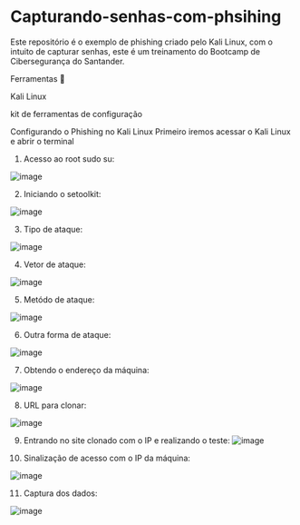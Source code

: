 # Capturando-senhas-com-phsihing
Este repositório é o exemplo de phishing criado pelo Kali Linux, com o intuito de capturar senhas, este é um treinamento do Bootcamp de Cibersegurança do Santander.

Ferramentas 🔧

Kali Linux

kit de ferramentas de configuração

Configurando o Phishing no Kali Linux
Primeiro iremos acessar o Kali Linux e abrir o terminal

1. Acesso ao root sudo su:

![image](https://github.com/user-attachments/assets/19dec3a8-53c4-4857-b6a4-e8449d94da5a)

2. Iniciando o setoolkit:

![image](https://github.com/user-attachments/assets/37e51d94-9a68-477f-87c5-c4ceba443901)

3. Tipo de ataque: 

![image](https://github.com/user-attachments/assets/1dd4b717-73b0-476b-ac53-0095def346f0)

4. Vetor de ataque:

![image](https://github.com/user-attachments/assets/e09955b8-f02c-4561-bfc6-d8c2d88089ed)

5. Metódo de ataque:

![image](https://github.com/user-attachments/assets/704d68e6-7f1d-4d31-b16d-097e4e6197df)

6. Outra forma de ataque:

![image](https://github.com/user-attachments/assets/83b41865-ab5a-45fb-8299-3518109226e1)

7. Obtendo o endereço da máquina:

![image](https://github.com/user-attachments/assets/00c24f17-cf15-471b-9a02-bf5ff64b57aa)

8. URL para clonar:

![image](https://github.com/user-attachments/assets/92f0ed0c-32d7-4001-b047-94baeafa77dc)

9. Entrando no site clonado com o IP e realizando o teste:
![image](https://github.com/user-attachments/assets/d9beafe4-6d92-406c-b4d1-e1dcf7d95132)

10. Sinalização de acesso com o IP da máquina:

![image](https://github.com/user-attachments/assets/3477308c-6b68-4e17-ab04-a1a24edee7ab)

11. Captura dos dados:

![image](https://github.com/user-attachments/assets/8e5a7942-5752-4657-9d5d-f6728097abcc)

